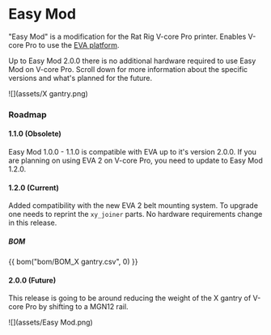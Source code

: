 # Easy Mod

"Easy Mod" is a modification for the Rat Rig V-core Pro printer. Enables V-core Pro to use the [EVA platform](https://eva-3d.github.io/eva-main/).

Up to Easy Mod 2.0.0 there is no additional hardware required to use Easy Mod on V-core Pro. Scroll down for more information about the specific versions and what's planned for the future.

![](assets/X gantry.png)

### Roadmap

#### 1.1.0 (Obsolete)

Easy Mod 1.0.0 - 1.1.0 is compatible with EVA up to it's version 2.0.0. If you are planning on using EVA 2 on V-core Pro, you need to update to Easy Mod 1.2.0.

#### 1.2.0 (Current)

Added compatibility with the new EVA 2 belt mounting system. To upgrade one needs to reprint the `xy_joiner` parts. No hardware requirements change in this release.

##### BOM

{{ bom("bom/BOM_X gantry.csv", 0) }}

#### 2.0.0 (Future)

This release is going to be around reducing the weight of the X gantry of V-core Pro by shifting to a MGN12 rail.

![](assets/Easy Mod.png)
